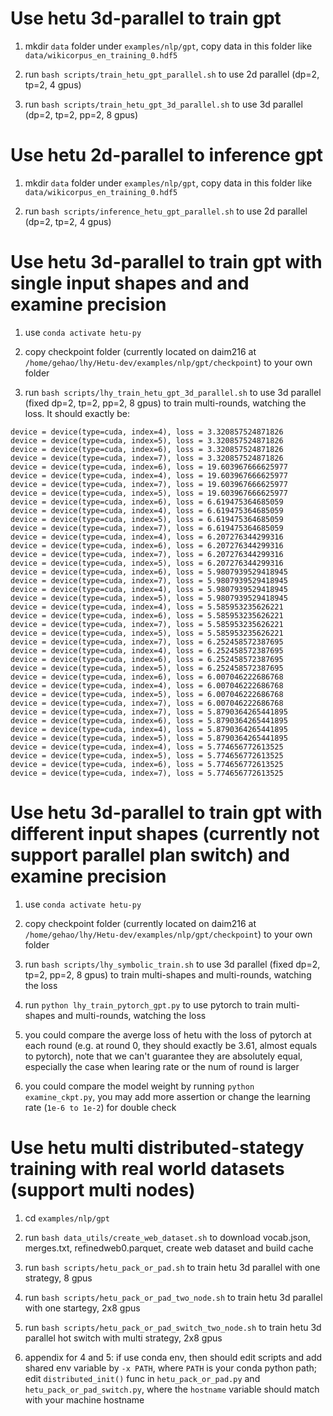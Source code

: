 # Use hetu 3d-parallel to train gpt

1. mkdir `data` folder under `examples/nlp/gpt`, copy data in this folder like `data/wikicorpus_en_training_0.hdf5`

2. run `bash scripts/train_hetu_gpt_parallel.sh` to use 2d parallel (dp=2, tp=2, 4 gpus)

3. run `bash scripts/train_hetu_gpt_3d_parallel.sh` to use 3d parallel (dp=2, tp=2, pp=2, 8 gpus)

# Use hetu 2d-parallel to inference gpt

1. mkdir `data` folder under `examples/nlp/gpt`, copy data in this folder like `data/wikicorpus_en_training_0.hdf5`

2. run `bash scripts/inference_hetu_gpt_parallel.sh` to use 2d parallel (dp=2, tp=2, 4 gpus)

# Use hetu 3d-parallel to train gpt with single input shapes and and examine precision

1. use `conda activate hetu-py`

2. copy checkpoint folder (currently located on daim216 at `/home/gehao/lhy/Hetu-dev/examples/nlp/gpt/checkpoint`) to your own folder

3. run `bash scripts/lhy_train_hetu_gpt_3d_parallel.sh` to use 3d parallel (fixed dp=2, tp=2, pp=2, 8 gpus) to train multi-rounds, watching the loss. It should exactly be:

```
device = device(type=cuda, index=4), loss = 3.320857524871826
device = device(type=cuda, index=5), loss = 3.320857524871826
device = device(type=cuda, index=6), loss = 3.320857524871826
device = device(type=cuda, index=7), loss = 3.320857524871826
device = device(type=cuda, index=6), loss = 19.603967666625977
device = device(type=cuda, index=4), loss = 19.603967666625977
device = device(type=cuda, index=7), loss = 19.603967666625977
device = device(type=cuda, index=5), loss = 19.603967666625977
device = device(type=cuda, index=6), loss = 6.619475364685059
device = device(type=cuda, index=4), loss = 6.619475364685059
device = device(type=cuda, index=5), loss = 6.619475364685059
device = device(type=cuda, index=7), loss = 6.619475364685059
device = device(type=cuda, index=4), loss = 6.207276344299316
device = device(type=cuda, index=6), loss = 6.207276344299316
device = device(type=cuda, index=7), loss = 6.207276344299316
device = device(type=cuda, index=5), loss = 6.207276344299316
device = device(type=cuda, index=6), loss = 5.9807939529418945
device = device(type=cuda, index=7), loss = 5.9807939529418945
device = device(type=cuda, index=4), loss = 5.9807939529418945
device = device(type=cuda, index=5), loss = 5.9807939529418945
device = device(type=cuda, index=4), loss = 5.585953235626221
device = device(type=cuda, index=6), loss = 5.585953235626221
device = device(type=cuda, index=7), loss = 5.585953235626221
device = device(type=cuda, index=5), loss = 5.585953235626221
device = device(type=cuda, index=7), loss = 6.252458572387695
device = device(type=cuda, index=4), loss = 6.252458572387695
device = device(type=cuda, index=6), loss = 6.252458572387695
device = device(type=cuda, index=5), loss = 6.252458572387695
device = device(type=cuda, index=6), loss = 6.007046222686768
device = device(type=cuda, index=4), loss = 6.007046222686768
device = device(type=cuda, index=5), loss = 6.007046222686768
device = device(type=cuda, index=7), loss = 6.007046222686768
device = device(type=cuda, index=7), loss = 5.8790364265441895
device = device(type=cuda, index=6), loss = 5.8790364265441895
device = device(type=cuda, index=4), loss = 5.8790364265441895
device = device(type=cuda, index=5), loss = 5.8790364265441895
device = device(type=cuda, index=4), loss = 5.774656772613525
device = device(type=cuda, index=5), loss = 5.774656772613525
device = device(type=cuda, index=6), loss = 5.774656772613525
device = device(type=cuda, index=7), loss = 5.774656772613525
```

# Use hetu 3d-parallel to train gpt with different input shapes (currently not support parallel plan switch) and examine precision

1. use `conda activate hetu-py`

2. copy checkpoint folder (currently located on daim216 at `/home/gehao/lhy/Hetu-dev/examples/nlp/gpt/checkpoint`) to your own folder

3. run `bash scripts/lhy_symbolic_train.sh` to use 3d parallel (fixed dp=2, tp=2, pp=2, 8 gpus) to train multi-shapes and multi-rounds, watching the loss

4. run `python lhy_train_pytorch_gpt.py` to use pytorch to train multi-shapes and multi-rounds, watching the loss

5. you could compare the averge loss of hetu with the loss of pytorch at each round (e.g. at round 0, they should exactly be 3.61, almost equals to pytorch), note that we can't guarantee they are absolutely equal, especially the case when learing rate or the num of round is larger

6. you could compare the model weight by running `python examine_ckpt.py`, you may add more assertion or change the learning rate (`1e-6 to 1e-2`) for double check

# Use hetu multi distributed-stategy training with real world datasets (support multi nodes)

1. cd `examples/nlp/gpt`

2. run `bash data_utils/create_web_dataset.sh` to download vocab.json, merges.txt, refinedweb0.parquet, create web dataset and build cache

3. run `bash scripts/hetu_pack_or_pad.sh` to train hetu 3d parallel with one strategy, 8 gpus

4. run `bash scripts/hetu_pack_or_pad_two_node.sh` to train hetu 3d parallel with one startegy, 2x8 gpus

5. run `bash scripts/hetu_pack_or_pad_switch_two_node.sh` to train hetu 3d parallel hot switch with multi strategy, 2x8 gpus

6. appendix for 4 and 5: if use conda env, then should edit scripts and add shared env variable by `-x PATH`, where `PATH` is your conda python path; edit `distributed_init()` func in `hetu_pack_or_pad.py` and `hetu_pack_or_pad_switch.py`, where the `hostname` variable should match with your machine hostname